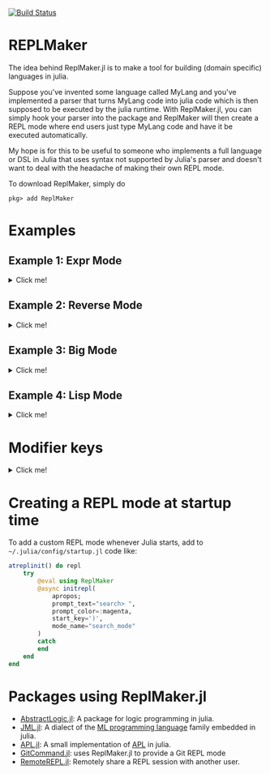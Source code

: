 [![Build Status](https://travis-ci.org/MasonProtter/ReplMaker.jl.svg?branch=master)](https://travis-ci.org/MasonProtter/ReplMaker.jl)

# REPLMaker
The idea behind ReplMaker.jl is to make a tool for building (domain specific) languages in julia. 

Suppose you've invented some language called MyLang and you've implemented a parser that turns MyLang code into julia code which is then supposed to be executed by the julia runtime. With ReplMaker.jl, you can simply hook your parser into the package and ReplMaker will then create a REPL mode where end users just type MyLang code and have it be executed automatically. 

My hope is for this to be useful to someone who implements a full language or DSL in Julia that uses syntax not supported by Julia's parser and doesn't want to deal with the headache of making their own REPL mode. 

To download ReplMaker, simply do 
```
pkg> add ReplMaker
```

# Examples
## Example 1: Expr Mode

<details>
 <summary> Click me! </summary>
<p>
           
         
Suppose we want to make a very simple REPL mode which just takes whatever input we provide and returns its
quoted `Expr` form. We first make a parsing function,

```julia
julia> using ReplMaker

julia> function parse_to_expr(s)
           quote Meta.parse($s) end
       end
test_parser (generic function with 1 method)
```

Now, we can simply provide that parser to the `initrepl` function

```julia
julia> initrepl(parse_to_expr, 
                prompt_text="Expr> ",
                prompt_color = :blue, 
                start_key=')', 
                mode_name="Expr_mode")
REPL mode Expr_mode initialized. Press ) to enter and backspace to exit.
```

As instructed, we simply press the `)` key and the `julia>` prompt is replaced
```
Expr>  
```
and as desired, we now can enter Julia code and be shown its quoted version.
```
Expr> 1 + 1
:(1 + 1)

Expr> x ^ 2 + 5
:(x ^ 2 + 5)
```

Next, we might notice that if we try to do a multiline expression, the REPL mode craps out on us:
```julia
Expr> function f(x)
:($(Expr(:incomplete, "incomplete: premature end of input")))
```
This is because we haven't told our REPL mode what constitutes a valid, complete line. ReplMaker.jl exports a function `complete_julia` that will tell you if a given expression is a complete julia-expression. If you are using ReplMaker.jl for a DSL that has different parsing semantics from julia, you may need to roll your own analogous function if you want to have multi-line inputs.

To use `complete_julia` to check if an expression is complete, we just pass it as a keyword argument to to `initrepl`:
```julia
julia> initrepl(parse_to_expr,
                prompt_text="Expr> ",
                prompt_color = :blue,
                start_key=')',
                mode_name="Expr_mode",
                valid_input_checker=complete_julia)

REPL mode Expr_mode initialized. Press ) to enter and backspace to exit.

Expr> function f(x)
          x + 1
      end
:(function f(x)
      #= none:2 =#
      x + 1
  end)
```

</p>
</details>

## Example 2: Reverse Mode
<details>
 <summary> Click me! </summary>
<p>

This is an example of using a custom REPL mode to not change the meaning of the input code but instead of how results are shown. Suppose we have our own `show`-like function which is just `Base.show`, but will print `Vector`s and `Tuple`s backwards
```julia
backwards_show(io, M, x) = (show(io, M, x); println(io))
backwards_show(io, M, v::Union{Vector, Tuple}) = (show(io, M, reverse(v)); println(io))
```
We can make a quick and dirty REPL mode that uses this rather than `Base.show` directly:

```julia
julia> initrepl(Meta.parse,
                show_function = backwards_show,
                prompt_text = "reverse_julia> ",
                start_key = ')',
                mode_name = "reverse mode")
REPL mode reverse mode initialized. Press ) to enter and backspace to exit.

reverse_julia> x = [1, 2, 3, 4]
4-element Array{Int64,1}:
 4
 3
 2
 1
```
The printing was reversed, but we can check to make sure the variable itself was not:
```
julia> x
4-element Array{Int64,1}:
 1
 2
 3
 4
```

</p>
</details>

## Example 3: Big Mode
<details>
 <summary> Click me! </summary>
<p>
           
For performance reasons, Julia defaults to 64 bit precision but sometimes you don't care about speed and you don't
want to juggle the limitations of 64 bit precision in your head. You could just start wrapping every number in your 
code with `big` but that sounds like something the REPL should be able to do for you. Fortunately, it is!
```julia
using ReplMaker 

function Big_parse(str)
    Meta.parse(replace(str, r"[\+\-]?\d+(?:\.\d+)?(?:[ef][\+\-]?\d+)?" => x -> "big\"$x\""))
end

julia> initrepl(Big_parse, 
                prompt_text="BigJulia> ",
                prompt_color = :red, 
                start_key='>', 
                mode_name="Big-Mode")
REPL mode Big-Mode initialized. Press > to enter and backspace to exit.
```
Now press `>` at the repl to enter `Big-Mode`
```julia
BigJulia>  factorial(100)
93326215443944152681699238856266700490715968264381621468592963895217599993229915608941463976156518286253697920827223758251185210916864000000000000000000000000

BigJulia>  factorial(100.0)
9.332621544394415268169923885626670049071596826438162146859296389521759999323012e+157

BigJulia>  factorial(100.0)^2
8.709782489089480079416590161944485865569720643940840134215932536243379996346655e+315
```
</p>
</details>

## Example 4: Lisp Mode
<details>
 <summary> Click me! </summary>
<p>
           
The package [LispSyntax.jl](https://github.com/swadey/LispSyntax.jl) provides a string macro for
parsing lisp-style code into julia code which is then evaluated, essentially creating a lispy language
embedded in julia. 

```julia
julia> lisp"(defn fib [a] (if (< a 2) a (+ (fib (- a 1)) (fib (- a 2)))))"
fib (generic function with 1 method)

julia> lisp"(fib 30)"
832040
```
Awesome! To make this really feel like its own language, it'd be nice if it had a special REPL mode, so
let's make one. For this, we're going need a helper function `valid_sexpr` to tell ReplMaker if we pressed 
`return` because we were done writing our input or if we wanted to write a multi-line S-expression.

```julia
using LispSyntax, ReplMaker
using REPL: REPL, LineEdit; using LispSyntax: ParserCombinator

lisp_parser = LispSyntax.lisp_eval_helper

function valid_sexpr(s)
  try
    LispSyntax.read(String(take!(copy(LineEdit.buffer(s)))))
    true
  catch err
    isa(err, ParserCombinator.ParserException) || rethrow(err)
    false
  end
end
```
Great, now we can create our repl mode using the function `LispSyntax.lisp_eval_helper` 
to parse input text and we'll use `valid_sexpr` as our `valid_input_checker`.
```julia

julia> initrepl(LispSyntax.lisp_eval_helper,
                valid_input_checker=valid_sexpr,
                prompt_text="λ> ",
                prompt_color=:red,
                start_key=")",
                mode_name="Lisp Mode")
REPL mode Lisp Mode initialized. Press ) to enter and backspace to exit.

λ> (defn fib [a] 
    (if (< a 2) 
      a 
      (+ (fib (- a 1)) (fib (- a 2)))))
fib (generic function with 1 method)

λ> (fib 10)
55
```

Tada!

</p>
</details>

# Modifier keys
<details>
 <summary> Click me! </summary>
<p>
           
Arbitrary key combinations to enter REPL modes are not yet allowed, but you can currently use the `CTRL` and `ALT` (also known as `META`) keys as modifiers for entering REPL modes. For example, passing the keyword argument `start_key="\\C-g"` to the `initrepl` function will make it so that holding down on the `CTRL` key and pressing `g` enters the specified mode. 

Likewise, specifying `start_key="\\M-u"` will make it so that holding `ALT` (aka `META`) and pressing `u` will enter the desired mode. 

</p>
</details>
 
# Creating a REPL mode at startup time

To add a custom REPL mode whenever Julia starts, add to `~/.julia/config/startup.jl` code like:

```julia
atreplinit() do repl
    try
        @eval using ReplMaker
        @async initrepl(
            apropos;
            prompt_text="search> ",
            prompt_color=:magenta,
            start_key=')',
            mode_name="search_mode"
        )
        catch
        end
    end
end
```

# Packages using ReplMaker.jl

* [AbstractLogic.jl](https://github.com/EconometricsBySimulation/AbstractLogic.jl): A package for logic programming in julia.
* [JML.jl](https://github.com/thautwarm/JML.jl):  A dialect of the [ML programming language](https://en.wikipedia.org/wiki/ML_(programming_language)) family embedded in julia.
* [APL.jl](https://github.com/shashi/APL.jl): A small implementation of [APL](https://en.wikipedia.org/wiki/APL_(programming_language)) in julia.
* [GitCommand.jl](https://github.com/bcbi/GitCommand.jl): uses ReplMaker.jl to provide a Git REPL mode
* [RemoteREPL.jl](https://github.com/c42f/RemoteREPL.jl): Remotely share a REPL session with another user.
